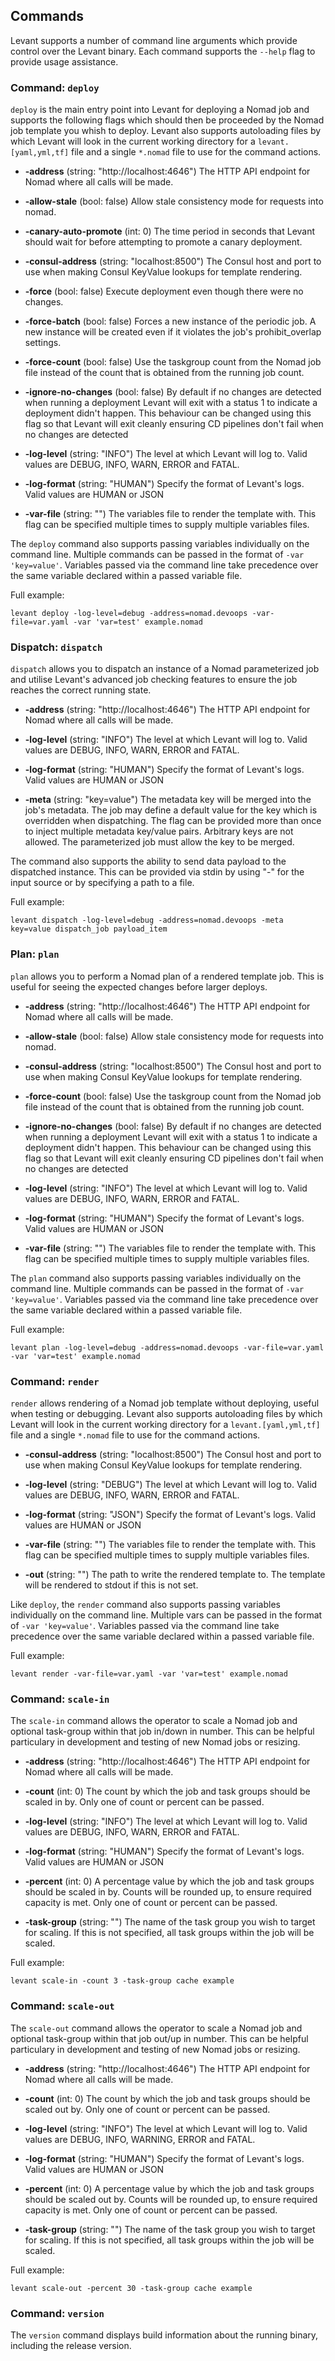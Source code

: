 ## Commands

Levant supports a number of command line arguments which provide control over the Levant binary. Each command supports the `--help` flag to provide usage assistance.

### Command: `deploy`

`deploy` is the main entry point into Levant for deploying a Nomad job and supports the following flags which should then be proceeded by the Nomad job template you whish to deploy. Levant also supports autoloading files by which Levant will look in the current working directory for a `levant.[yaml,yml,tf]` file and a single `*.nomad` file to use for the command actions.

* **-address** (string: "http://localhost:4646") The HTTP API endpoint for Nomad where all calls will be made.

* **-allow-stale** (bool: false) Allow stale consistency mode for requests into nomad.

* **-canary-auto-promote** (int: 0) The time period in seconds that Levant should wait for before attempting to promote a canary deployment.

* **-consul-address** (string: "localhost:8500") The Consul host and port to use when making Consul KeyValue lookups for template rendering.

* **-force** (bool: false) Execute deployment even though there were no changes.

* **-force-batch** (bool: false) Forces a new instance of the periodic job. A new instance will be created even if it violates the job's prohibit_overlap settings.

* **-force-count** (bool: false) Use the taskgroup count from the Nomad job file instead of the count that is obtained from the running job count.

* **-ignore-no-changes** (bool: false) By default if no changes are detected when running a deployment Levant will exit with a status 1 to indicate a deployment didn't happen. This behaviour can be changed using this flag so that Levant will exit cleanly ensuring CD pipelines don't fail when no changes are detected

* **-log-level** (string: "INFO") The level at which Levant will log to. Valid values are DEBUG, INFO, WARN, ERROR and FATAL.

* **-log-format** (string: "HUMAN") Specify the format of Levant's logs. Valid values are HUMAN or JSON

* **-var-file** (string: "") The variables file to render the template with. This flag can be specified multiple times to supply multiple variables files.

The `deploy` command also supports passing variables individually on the command line. Multiple commands can be passed in the format of `-var 'key=value'`. Variables passed via the command line take precedence over the same variable declared within a passed variable file.

Full example:

```
levant deploy -log-level=debug -address=nomad.devoops -var-file=var.yaml -var 'var=test' example.nomad
```

### Dispatch: `dispatch`

`dispatch` allows you to dispatch an instance of a Nomad parameterized job and utilise Levant's advanced job checking features to ensure the job reaches the correct running state.

* **-address** (string: "http://localhost:4646") The HTTP API endpoint for Nomad where all calls will be made.

* **-log-level** (string: "INFO") The level at which Levant will log to. Valid values are DEBUG, INFO, WARN, ERROR and FATAL.

* **-log-format** (string: "HUMAN") Specify the format of Levant's logs. Valid values are HUMAN or JSON

* **-meta** (string: "key=value") The metadata key will be merged into the job's metadata. The job may define a default value for the key which is overridden when dispatching. The flag can be provided more than once to inject multiple metadata key/value pairs. Arbitrary keys are not allowed. The parameterized job must allow the key to be merged.

The command also supports the ability to send data payload to the dispatched instance. This can be provided via stdin by using "-" for the input source or by specifying a path to a file.

Full example:

```
levant dispatch -log-level=debug -address=nomad.devoops -meta key=value dispatch_job payload_item
```

### Plan: `plan`

`plan` allows you to perform a Nomad plan of a rendered template job. This is useful for seeing the expected changes before larger deploys.

* **-address** (string: "http://localhost:4646") The HTTP API endpoint for Nomad where all calls will be made.

* **-allow-stale** (bool: false) Allow stale consistency mode for requests into nomad.

* **-consul-address** (string: "localhost:8500") The Consul host and port to use when making Consul KeyValue lookups for template rendering.

* **-force-count** (bool: false) Use the taskgroup count from the Nomad job file instead of the count that is obtained from the running job count.

* **-ignore-no-changes** (bool: false) By default if no changes are detected when running a deployment Levant will exit with a status 1 to indicate a deployment didn't happen. This behaviour can be changed using this flag so that Levant will exit cleanly ensuring CD pipelines don't fail when no changes are detected

* **-log-level** (string: "INFO") The level at which Levant will log to. Valid values are DEBUG, INFO, WARN, ERROR and FATAL.

* **-log-format** (string: "HUMAN") Specify the format of Levant's logs. Valid values are HUMAN or JSON

* **-var-file** (string: "") The variables file to render the template with. This flag can be specified multiple times to supply multiple variables files.

The `plan` command also supports passing variables individually on the command line. Multiple commands can be passed in the format of `-var 'key=value'`. Variables passed via the command line take precedence over the same variable declared within a passed variable file.

Full example:

```
levant plan -log-level=debug -address=nomad.devoops -var-file=var.yaml -var 'var=test' example.nomad
```

### Command: `render`

`render` allows rendering of a Nomad job template without deploying, useful when testing or debugging. Levant also supports autoloading files by which Levant will look in the current working directory for a `levant.[yaml,yml,tf]` file and a single `*.nomad` file to use for the command actions.

* **-consul-address** (string: "localhost:8500") The Consul host and port to use when making Consul KeyValue lookups for template rendering.

* **-log-level** (string: "DEBUG") The level at which Levant will log to. Valid values are DEBUG, INFO, WARN, ERROR and FATAL.

* **-log-format** (string: "JSON") Specify the format of Levant's logs. Valid values are HUMAN or JSON

* **-var-file** (string: "") The variables file to render the template with. This flag can be specified multiple times to supply multiple variables files.

* **-out** (string: "") The path to write the rendered template to. The template will be rendered to stdout if this is not set.

Like `deploy`, the `render` command also supports passing variables individually on the command line. Multiple vars can be passed in the format of `-var 'key=value'`. Variables passed via the command line take precedence over the same variable declared within a passed variable file.

Full example:

```
levant render -var-file=var.yaml -var 'var=test' example.nomad
```

### Command: `scale-in`

The `scale-in` command allows the operator to scale a Nomad job and optional task-group within that job in/down in number. This can be helpful particulary in development and testing of new Nomad jobs or resizing.

* **-address** (string: "http://localhost:4646") The HTTP API endpoint for Nomad where all calls will be made.

* **-count** (int: 0) The count by which the job and task groups should be scaled in by. Only one of count or percent can be passed.

* **-log-level** (string: "INFO") The level at which Levant will log to. Valid values are DEBUG, INFO, WARN, ERROR and FATAL.

* **-log-format** (string: "HUMAN") Specify the format of Levant's logs. Valid values are HUMAN or JSON

* **-percent** (int: 0) A percentage value by which the job and task groups should be scaled in by. Counts will be rounded up, to ensure required capacity is met. Only one of count or percent can be passed.

* **-task-group** (string: "") The name of the task group you wish to target for scaling. If this is not specified, all task groups within the job will be scaled.

Full example:

```
levant scale-in -count 3 -task-group cache example
```

### Command: `scale-out`

The `scale-out` command allows the operator to scale a Nomad job and optional task-group within that job out/up in number. This can be helpful particulary in development and testing of new Nomad jobs or resizing.

* **-address** (string: "http://localhost:4646") The HTTP API endpoint for Nomad where all calls will be made.

* **-count** (int: 0) The count by which the job and task groups should be scaled out by. Only one of count or percent can be passed.

* **-log-level** (string: "INFO") The level at which Levant will log to. Valid values are DEBUG, INFO, WARNING, ERROR and FATAL.

* **-log-format** (string: "HUMAN") Specify the format of Levant's logs. Valid values are HUMAN or JSON

* **-percent** (int: 0) A percentage value by which the job and task groups should be scaled out by. Counts will be rounded up, to ensure required capacity is met. Only one of count or percent can be passed.

* **-task-group** (string: "") The name of the task group you wish to target for scaling. If this is not specified, all task groups within the job will be scaled.

Full example:

```
levant scale-out -percent 30 -task-group cache example
```

### Command: `version`

The `version` command displays build information about the running binary, including the release version.
